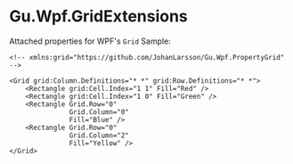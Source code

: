# Gu.Wpf.GridExtensions

Attached properties for WPF's `Grid`
Sample:

```xaml
<!-- xmlns:grid="https://github.com/JohanLarsson/Gu.Wpf.PropertyGrid" -->

<Grid grid:Column.Definitions="* *" grid:Row.Definitions="* *">
    <Rectangle grid:Cell.Index="1 1" Fill="Red" />
    <Rectangle grid:Cell.Index="1 0" Fill="Green" />
    <Rectangle Grid.Row="0"
               Grid.Column="0"
               Fill="Blue" />
    <Rectangle Grid.Row="0"
               Grid.Column="2"
               Fill="Yellow" />
</Grid>
```
